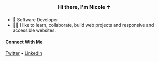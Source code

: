 <h3 align="center"><b>Hi there, I'm Nicole</b> ☂️</h3>

- 💭 Software Developer
- 👩‍💻 I like to learn, collaborate, build web projects and responsive and accessible websites.

#### Connect With Me
[Twitter](https://twitter.com/nicoleortizga) •
[LinkedIn](https://linkedin.com/in/nicoleortizga)

